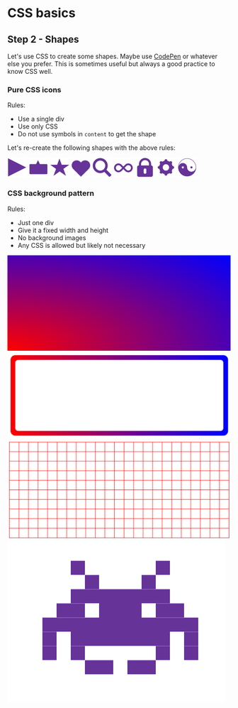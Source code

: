 # CSS basics

## Step 2 - Shapes

Let's use CSS to create some shapes.
Maybe use [CodePen](https://codepen.io) or whatever else you prefer.
This is sometimes useful but always a good practice to know CSS well.

### Pure CSS icons

Rules:

- Use a single div
- Use only CSS
- Do not use symbols in `content` to get the shape

Let's re-create the following shapes with the above rules:

<img src="https://github.com/Thinkmill-learning-paths/css-basics/blob/main/assets/caret.png" width="44px" alt="A caret">
<img src="https://github.com/Thinkmill-learning-paths/css-basics/blob/main/assets/bubbel.png" width="44px" alt="A chat bubble">
<img src="https://github.com/Thinkmill-learning-paths/css-basics/blob/main/assets/star.png" width="44px" alt="A start">
<img src="https://github.com/Thinkmill-learning-paths/css-basics/blob/main/assets/heart.png" width="44px" alt="A heart">
<img src="https://github.com/Thinkmill-learning-paths/css-basics/blob/main/assets/mglas.png" width="44px" alt="A magnifying glass">
<img src="https://github.com/Thinkmill-learning-paths/css-basics/blob/main/assets/infinity.png" width="44px" alt="An infitiny symbol">
<img src="https://github.com/Thinkmill-learning-paths/css-basics/blob/main/assets/lock.png" width="44px" alt="a lock">
<img src="https://github.com/Thinkmill-learning-paths/css-basics/blob/main/assets/cogwheel.png" width="44px" alt="A cogwheel">
<img src="https://github.com/Thinkmill-learning-paths/css-basics/blob/main/assets/yinyang.png" width="44px" alt="The yin yang symbol">

### CSS background pattern

Rules:

- Just one div
- Give it a fixed width and height
- No background images
- Any CSS is allowed but likely not necessary

<img src="https://github.com/Thinkmill-learning-paths/css-basics/blob/main/assets/gradient.png" alt="Gradient">
<img src="https://github.com/Thinkmill-learning-paths/css-basics/blob/main/assets/gradient-border.png" alt="Gradient border">
<img src="https://github.com/Thinkmill-learning-paths/css-basics/blob/main/assets/grid.png" alt="A grid">
<img src="https://github.com/Thinkmill-learning-paths/css-basics/blob/main/assets/space-invaders.png" alt="Space invaders">
